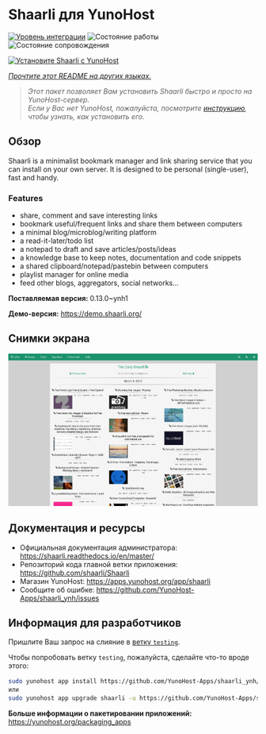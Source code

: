 <!--
Важно: этот README был автоматически сгенерирован <https://github.com/YunoHost/apps/tree/master/tools/readme_generator>
Он НЕ ДОЛЖЕН редактироваться вручную.
-->

# Shaarli для YunoHost

[![Уровень интеграции](https://dash.yunohost.org/integration/shaarli.svg)](https://ci-apps.yunohost.org/ci/apps/shaarli/) ![Состояние работы](https://ci-apps.yunohost.org/ci/badges/shaarli.status.svg) ![Состояние сопровождения](https://ci-apps.yunohost.org/ci/badges/shaarli.maintain.svg)

[![Установите Shaarli с YunoHost](https://install-app.yunohost.org/install-with-yunohost.svg)](https://install-app.yunohost.org/?app=shaarli)

*[Прочтите этот README на других языках.](./ALL_README.md)*

> *Этот пакет позволяет Вам установить Shaarli быстро и просто на YunoHost-сервер.*  
> *Если у Вас нет YunoHost, пожалуйста, посмотрите [инструкцию](https://yunohost.org/install), чтобы узнать, как установить его.*

## Обзор

Shaarli is a minimalist bookmark manager and link sharing service that you can install on your own server. It is designed to be personal (single-user), fast and handy.

### Features

- share, comment and save interesting links
- bookmark useful/frequent links and share them between computers
- a minimal blog/microblog/writing platform
- a read-it-later/todo list
- a notepad to draft and save articles/posts/ideas
- a knowledge base to keep notes, documentation and code snippets
- a shared clipboard/notepad/pastebin between computers
- playlist manager for online media
- feed other blogs, aggregators, social networks...


**Поставляемая версия:** 0.13.0~ynh1

**Демо-версия:** <https://demo.shaarli.org/>

## Снимки экрана

![Снимок экрана Shaarli](./doc/screenshots/27wYsbC.png)

## Документация и ресурсы

- Официальная документация администратора: <https://shaarli.readthedocs.io/en/master/>
- Репозиторий кода главной ветки приложения: <https://github.com/shaarli/Shaarli>
- Магазин YunoHost: <https://apps.yunohost.org/app/shaarli>
- Сообщите об ошибке: <https://github.com/YunoHost-Apps/shaarli_ynh/issues>

## Информация для разработчиков

Пришлите Ваш запрос на слияние в [ветку `testing`](https://github.com/YunoHost-Apps/shaarli_ynh/tree/testing).

Чтобы попробовать ветку `testing`, пожалуйста, сделайте что-то вроде этого:

```bash
sudo yunohost app install https://github.com/YunoHost-Apps/shaarli_ynh/tree/testing --debug
или
sudo yunohost app upgrade shaarli -u https://github.com/YunoHost-Apps/shaarli_ynh/tree/testing --debug
```

**Больше информации о пакетировании приложений:** <https://yunohost.org/packaging_apps>
